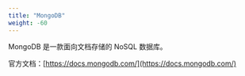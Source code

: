 ```yaml
---
title: "MongoDB"
weight: -60
---
```


MongoDB 是一款面向文档存储的 NoSQL 数据库。

官方文档：[https://docs.mongodb.com/](https://docs.mongodb.com/)

<!--more-->

